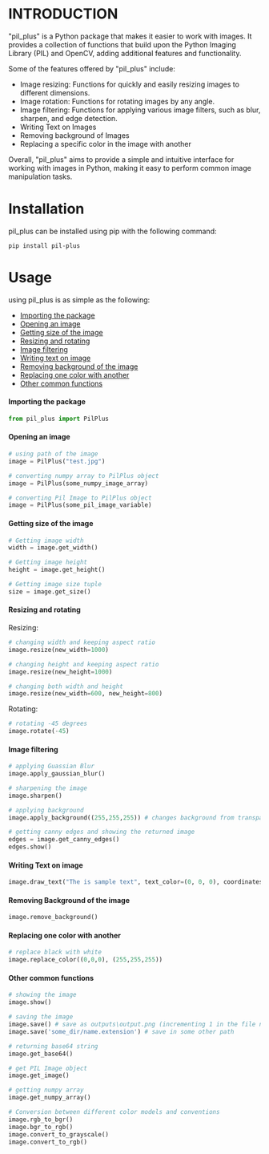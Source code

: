 # INTRODUCTION

"pil_plus" is a Python package that makes it easier to work with images. It provides a collection of functions that build upon the Python Imaging Library (PIL) and OpenCV, adding additional features and functionality.

Some of the features offered by "pil_plus" include:

* Image resizing: Functions for quickly and easily resizing images to different dimensions.
* Image rotation: Functions for rotating images by any angle.
* Image filtering: Functions for applying various image filters, such as blur, sharpen, and edge detection.
* Writing Text on Images
* Removing background of Images
* Replacing a specific color in the image with another

Overall, "pil_plus" aims to provide a simple and intuitive interface for working with images in Python, making it easy to perform common image manipulation tasks.

# Installation
pil_plus can be installed using pip with the following command:
```
pip install pil-plus
```

# Usage

using pil_plus is as simple as the following:

* [Importing the package](#importing-the-package)
* [Opening an image](#opening-an-image)
* [Getting size of the image](#getting-size-of-the-image)
* [Resizing and rotating](#resizing-and-rotating)
* [Image filtering](#image-filtering)
* [Writing text on image](#writing-text-on-image)
* [Removing background of the image](#removing-background-of-the-image)
* [Replacing one color with another](#replacing-one-color-with-another)
* [Other common functions](#other-common-functions)

#### Importing the package
```python
from pil_plus import PilPlus
```
#### Opening an image
```python
# using path of the image
image = PilPlus("test.jpg")

# converting numpy array to PilPlus object
image = PilPlus(some_numpy_image_array)

# converting Pil Image to PilPlus object
image = PilPlus(some_pil_image_variable)
```
#### Getting size of the image
```python
# Getting image width
width = image.get_width()

# Getting image height
height = image.get_height()

# Getting image size tuple
size = image.get_size()
```
#### Resizing and rotating

Resizing:
```python
# changing width and keeping aspect ratio
image.resize(new_width=1000)

# changing height and keeping aspect ratio
image.resize(new_height=1000)

# changing both width and height
image.resize(new_width=600, new_height=800)
```
Rotating:
```python
# rotating -45 degrees
image.rotate(-45)
```
#### Image filtering
```python
# applying Guassian Blur
image.apply_gaussian_blur()

# sharpening the image
image.sharpen()

# applying background
image.apply_background((255,255,255)) # changes background from transparent (see Removing background of the image) to black

# getting canny edges and showing the returned image
edges = image.get_canny_edges()
edges.show()
```
#### Writing Text on image
```python
image.draw_text("The is sample text", text_color=(0, 0, 0), coordinates=(0, 0))
```
#### Removing Background of the image
```python
image.remove_background()
```
#### Replacing one color with another
```python
# replace black with white
image.replace_color((0,0,0), (255,255,255))
```
#### Other common functions
```python
# showing the image
image.show()

# saving the image
image.save() # save as outputs\output.png (incrementing 1 in the file name if it exists)
image.save('some_dir/name.extension') # save in some other path

# returning base64 string
image.get_base64()

# get PIL Image object
image.get_image()

# getting numpy array
image.get_numpy_array()

# Conversion between different color models and conventions
image.rgb_to_bgr()
image.bgr_to_rgb()
image.convert_to_grayscale()
image.convert_to_rgb()

```
